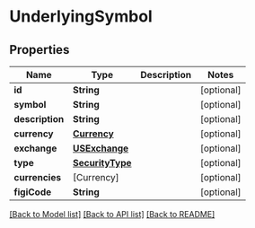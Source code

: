 # UnderlyingSymbol

## Properties
Name | Type | Description | Notes
------------ | ------------- | ------------- | -------------
**id** | **String** |  | [optional] 
**symbol** | **String** |  | [optional] 
**description** | **String** |  | [optional] 
**currency** | [**Currency**](Currency.md) |  | [optional] 
**exchange** | [**USExchange**](USExchange.md) |  | [optional] 
**type** | [**SecurityType**](SecurityType.md) |  | [optional] 
**currencies** | [Currency] |  | [optional] 
**figiCode** | **String** |  | [optional] 

[[Back to Model list]](../README.md#models) [[Back to API list]](../README.md#api-endpoints) [[Back to README]](../README.md)


